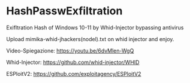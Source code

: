 # HashPasswExfiltration
Exifltration Hash of Windows 10-11 by Whid-Injector bypassing antivirus

Upload mimika-whid-jhackers(nodel).txt on whid injector and enjoy. 


Video-Spiegazione:
https://youtu.be/6dvMlen-WgQ

Whid-Injector:
https://github.com/whid-injector/WHID

ESPloitV2:
https://github.com/exploitagency/ESPloitV2
